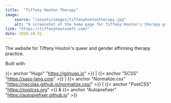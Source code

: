 ```yaml
---
title:  "Tiffany Hooton Therapy"
image: 
    source: "/assets/images/tiffanyhootontherapy.jpg"
    alt: "A screenshot of the home page for Tiffany Hooton's therapy practice site"
link: "https://tiffanyhootonmft.com/"
date: 2019-10-31
---
```

The website for Tiffany Hooton's queer and gender affirming therapy practice.

Built with:

{{< anchor "Hugo" "https://gohugo.io" >}} | {{< anchor "SCSS" "https://sass-lang.com" >}} | {{< anchor "Normalize.css" "https://necolas.github.io/normalize.css/" >}} | {{< anchor "PostCSS" "https://postcss.org" >}} & {{< anchor "Autoprefixer" "https://autoprefixer.github.io" >}} 

<!--more-->
